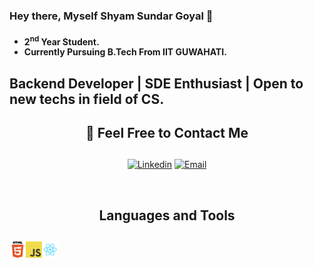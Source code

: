  ### Hey there, Myself Shyam Sundar Goyal  👋
 <h4>       
 
- 2<sup>nd</sup> Year Student.
- Currently Pursuing B.Tech From **IIT GUWAHATI.**
 
<h4/>
  
  ## Backend Developer | SDE Enthusiast | Open to new techs in field of CS.
  
  ### <h2 align="center">🤳 Feel Free to **Contact Me**<h2/>
 <body>
    <div class="img1">
<p align='center'>
<a href="https://www.linkedin.com/in/shyam-sundar-goyal/" target="_blank"><img src="https://icons.iconarchive.com/icons/alecive/flatwoken/64/Apps-Linkedin-icon.png" width="47" alt="Linkedin"></a>  <a href="mailto:goyalshyamsundar2@gmail.com" target="_blank"><img src="https://icons.iconarchive.com/icons/wwalczyszyn/android-style-honeycomb/64/GMail-icon.png" width="52" alt="Email"></a>
<p/>
</div>
</body>
  
  <br />

### <h2 align="center"> Languages and Tools<h2/>

<p align="center">
<img align="left" alt="HTML5" width="26px" src="https://raw.githubusercontent.com/github/explore/80688e429a7d4ef2fca1e82350fe8e3517d3494d/topics/html/html.png" />
<img align="left" alt="JavaScript" width="26px" src="https://raw.githubusercontent.com/github/explore/80688e429a7d4ef2fca1e82350fe8e3517d3494d/topics/javascript/javascript.png" />
<img align="left" alt="Node JS" width="26px" src="https://raw.githubusercontent.com/github/explore/80688e429a7d4ef2fca1e82350fe8e3517d3494d/topics/react/react.png" />
 </p> 
<br />
<br />

